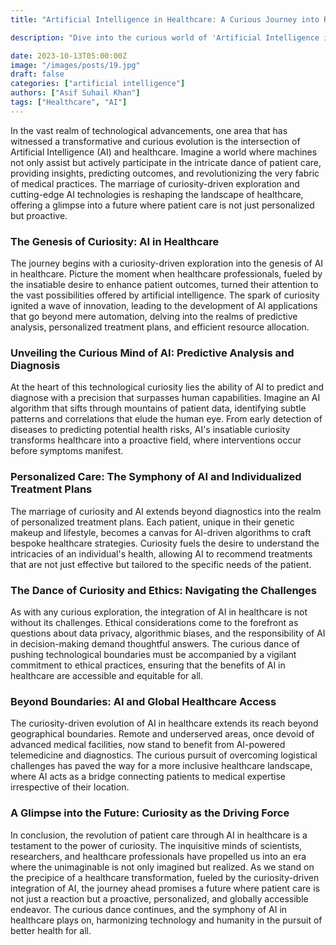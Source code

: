```yaml
---
title: "Artificial Intelligence in Healthcare: A Curious Journey into Revolutionizing Patient Care"

description: "Dive into the curious world of 'Artificial Intelligence in Healthcare: A Curious Journey into Revolutionizing Patient Care.' Explore the genesis of AI in healthcare, where curiosity sparks innovation in predictive analysis, personalized treatment plans, and ethical considerations. Witness the dance of curiosity and AI, as machines predict and diagnose with unmatched precision, offering a glimpse into a future where patient care is not just personalized but proactive. Join the revolution as curiosity-driven minds navigate challenges and extend the benefits of AI, breaking boundaries to provide global healthcare access. The symphony of AI in healthcare plays on, harmonizing technology and humanity for a healthier tomorrow."

date: 2023-10-13T05:00:00Z
image: "/images/posts/19.jpg"
draft: false
categories: ["artificial intelligence"]
authors: ["Asif Suhail Khan"]
tags: ["Healthcare", "AI"]
---
```


In the vast realm of technological advancements, one area that has witnessed a transformative and curious evolution is the intersection of Artificial Intelligence (AI) and healthcare. Imagine a world where machines not only assist but actively participate in the intricate dance of patient care, providing insights, predicting outcomes, and revolutionizing the very fabric of medical practices. The marriage of curiosity-driven exploration and cutting-edge AI technologies is reshaping the landscape of healthcare, offering a glimpse into a future where patient care is not just personalized but proactive.

### The Genesis of Curiosity: AI in Healthcare

The journey begins with a curiosity-driven exploration into the genesis of AI in healthcare. Picture the moment when healthcare professionals, fueled by the insatiable desire to enhance patient outcomes, turned their attention to the vast possibilities offered by artificial intelligence. The spark of curiosity ignited a wave of innovation, leading to the development of AI applications that go beyond mere automation, delving into the realms of predictive analysis, personalized treatment plans, and efficient resource allocation.

### Unveiling the Curious Mind of AI: Predictive Analysis and Diagnosis

At the heart of this technological curiosity lies the ability of AI to predict and diagnose with a precision that surpasses human capabilities. Imagine an AI algorithm that sifts through mountains of patient data, identifying subtle patterns and correlations that elude the human eye. From early detection of diseases to predicting potential health risks, AI's insatiable curiosity transforms healthcare into a proactive field, where interventions occur before symptoms manifest.

### Personalized Care: The Symphony of AI and Individualized Treatment Plans

The marriage of curiosity and AI extends beyond diagnostics into the realm of personalized treatment plans. Each patient, unique in their genetic makeup and lifestyle, becomes a canvas for AI-driven algorithms to craft bespoke healthcare strategies. Curiosity fuels the desire to understand the intricacies of an individual's health, allowing AI to recommend treatments that are not just effective but tailored to the specific needs of the patient.

### The Dance of Curiosity and Ethics: Navigating the Challenges

As with any curious exploration, the integration of AI in healthcare is not without its challenges. Ethical considerations come to the forefront as questions about data privacy, algorithmic biases, and the responsibility of AI in decision-making demand thoughtful answers. The curious dance of pushing technological boundaries must be accompanied by a vigilant commitment to ethical practices, ensuring that the benefits of AI in healthcare are accessible and equitable for all.

### Beyond Boundaries: AI and Global Healthcare Access

The curiosity-driven evolution of AI in healthcare extends its reach beyond geographical boundaries. Remote and underserved areas, once devoid of advanced medical facilities, now stand to benefit from AI-powered telemedicine and diagnostics. The curious pursuit of overcoming logistical challenges has paved the way for a more inclusive healthcare landscape, where AI acts as a bridge connecting patients to medical expertise irrespective of their location.

### A Glimpse into the Future: Curiosity as the Driving Force

In conclusion, the revolution of patient care through AI in healthcare is a testament to the power of curiosity. The inquisitive minds of scientists, researchers, and healthcare professionals have propelled us into an era where the unimaginable is not only imagined but realized. As we stand on the precipice of a healthcare transformation, fueled by the curiosity-driven integration of AI, the journey ahead promises a future where patient care is not just a reaction but a proactive, personalized, and globally accessible endeavor. The curious dance continues, and the symphony of AI in healthcare plays on, harmonizing technology and humanity in the pursuit of better health for all.


